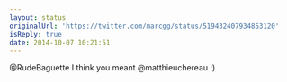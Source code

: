 ```yaml
---
layout: status
originalUrl: 'https://twitter.com/marcgg/status/519432407934853120'
isReply: true
date: 2014-10-07 10:21:51
---
```


@RudeBaguette I think you meant @matthieuchereau  :)
